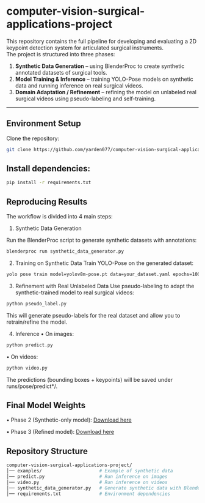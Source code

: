 # computer-vision-surgical-applications-project

This repository contains the full pipeline for developing and evaluating a 2D keypoint detection system for articulated surgical instruments.  
The project is structured into three phases:  

1. **Synthetic Data Generation** – using BlenderProc to create synthetic annotated datasets of surgical tools.  
2. **Model Training & Inference** – training YOLO-Pose models on synthetic data and running inference on real surgical videos.  
3. **Domain Adaptation / Refinement** – refining the model on unlabeled real surgical videos using pseudo-labeling and self-training.

---

##  Environment Setup
Clone the repository:
```bash
git clone https://github.com/yarden077/computer-vision-surgical-applications-project
```
## Install dependencies:
```bash
pip install -r requirements.txt
```
## Reproducing Results
The workflow is divided into 4 main steps:

1. Synthetic Data Generation

Run the BlenderProc script to generate synthetic datasets with annotations:
```bash
blenderproc run synthetic_data_generator.py
```
2. Training on Synthetic Data
Train YOLO-Pose on the generated dataset:
```bash
yolo pose train model=yolov8m-pose.pt data=your_dataset.yaml epochs=100 imgsz=640
```
3. Refinement with Real Unlabeled Data
Use pseudo-labeling to adapt the synthetic-trained model to real surgical videos:
```bash
python pseudo_label.py
```
This will generate pseudo-labels for the real dataset and allow you to retrain/refine the model.

4. Inference
•	On images:
```bash
python predict.py
```

•	On videos:
 ```bash
 python video.py
```
The predictions (bounding boxes + keypoints) will be saved under runs/pose/predict*/.

##  Final Model Weights
•	Phase 2 (Synthetic-only model): [Download here](https://technionmail-my.sharepoint.com/:u:/r/personal/yarden_nahum_campus_technion_ac_il/Documents/computer%20vision/weights/phase2_best.pt?csf=1&web=1&e=dNhmgR)


•	Phase 3 (Refined model): [Download here](https://technionmail-my.sharepoint.com/:u:/r/personal/yarden_nahum_campus_technion_ac_il/Documents/computer%20vision/weights/best.pt?csf=1&web=1&e=Ct3uJt)

## Repository Structure
 ```bash
computer-vision-surgical-applications-project/
│── examples/                     # Example of synthetic data
│── predict.py                    # Run inference on images
│── video.py                      # Run inference on videos
│── synthetic_data_generator.py   # Generate synthetic data with BlenderProc
│── requirements.txt              # Environment dependencies
```


